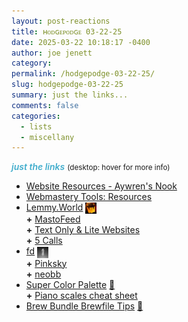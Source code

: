 ```yaml
---
layout: post-reactions
title: ʜᴏᴅɢᴇᴩᴏᴅɢᴇ 03-22-25
date: 2025-03-22 10:18:17 -0400
author: joe jenett
category: 
permalink: /hodgepodge-03-22-25/
slug: hodgepodge-03-22-25
summary: just the links...
comments: false
categories:
  - lists
  - miscellany
---
```

<p><span style="font-style:italic;font-weight:600;color:#41adcc;">just the links</span> <small>(desktop: hover for more info)</small></p>
<ul class="links">
	<li><a title="Website Resources - Aywren's Nook | Gaming & Geek Blog" href="https://aywren.com/resources">Website Resources - Aywren's Nook</a></li>
	<li><a title="Lockheart Love" href="https://lockheartlove.neocities.org/webmastery/resources">Webmastery Tools: Resources</a></li>
	<li><a title="Lemmy.World - A generic Lemmy server for everyone to use." href="https://lemmy.world/">Lemmy.World</a>   <a href="https://indieseek.xyz/"><img src="/images/brad.png" width="18" height="18" alt="Indieseek.xyz" style="vertical-align:middle;"></a><br> <strong>+</strong> <a title="MastoFeed - Send your RSS Feeds to Mastodon" href="https://mastofeed.org/">MastoFeed</a><br> <strong>+</strong> <a title="Some Lite Websites" href="https://bmk.neocities.org/">Text Only &amp; Lite Websites</a><br> <strong>+</strong> <a title="the easiest and most effective way for U.S. constituents to make a political impact" href="https://5calls.org/">5 Calls</a></li>
	<li><a title="GitHub - sharkdp/fd: A simple, fast and user-friendly alternative to 'find'" href="https://github.com/sharkdp/fd">fd</a>  <a href="https://pinboard.in/u:mikael" title="mikael"><img src="/images/mikael.png" width="18" height="18" alt="mikael" style="vertical-align:middle;"></a><br> <strong>+</strong> <a title="a 3rd party Bluesky client focused on photos" href="https://pinksky.app/">Pinksky</a><br> <strong>+</strong> <a title="GitHub - smaudd/neobb: Bulletin board for the small web community." href="https://github.com/smaudd/neobb">neobb</a></li>
	<li><a title="Super Color Palette - Shift hue, saturation, lightness, and more!" href="https://supercolorpalette.com/">Super Color Palette</a> <a title="source" href="https://pinboard.in/u:roger">📌</a><br> <strong>+</strong> <a title="by Steph Ango" href="https://stephango.com/piano">Piano scales cheat sheet</a></li>
	<li><a title="by Christopher A at GitHub" href="https://gist.github.com/ChristopherA/a579274536aab36ea9966f301ff14f3f">Brew Bundle Brewfile Tips</a> <a title="source" href="https://pinboard.in/u:jimcmcdonald">📌</a></li>
</ul>
<a style="display:none;" href="https://brid.gy/publish/mastodon"><small>(cross-posted to mastodon)</small></a>